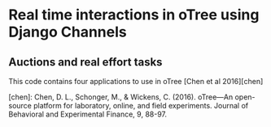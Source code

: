 # Real time interactions in oTree using Django Channels
## Auctions and real effort tasks

This code contains four applications to use in oTree 
[Chen et al 2016][chen]

[chen]: Chen, D. L., Schonger, M., & Wickens, C. (2016). oTree—An open-source platform for laboratory, online, and field experiments. Journal of Behavioral and Experimental Finance, 9, 88-97.